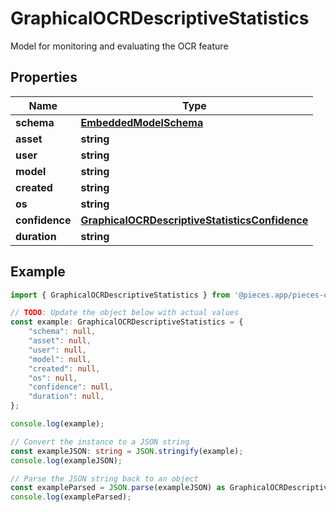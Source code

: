 
# GraphicalOCRDescriptiveStatistics

Model for monitoring and evaluating the OCR feature

## Properties

Name | Type
------------ | -------------
**schema** | [**EmbeddedModelSchema**](EmbeddedModelSchema)
**asset** | **string**
**user** | **string**
**model** | **string**
**created** | **string**
**os** | **string**
**confidence** | [**GraphicalOCRDescriptiveStatisticsConfidence**](GraphicalOCRDescriptiveStatisticsConfidence)
**duration** | **string**

## Example

```typescript
import { GraphicalOCRDescriptiveStatistics } from '@pieces.app/pieces-os-client';

// TODO: Update the object below with actual values
const example: GraphicalOCRDescriptiveStatistics = {
    "schema": null,
    "asset": null,
    "user": null,
    "model": null,
    "created": null,
    "os": null,
    "confidence": null,
    "duration": null,
};

console.log(example);

// Convert the instance to a JSON string
const exampleJSON: string = JSON.stringify(example);
console.log(exampleJSON);

// Parse the JSON string back to an object
const exampleParsed = JSON.parse(exampleJSON) as GraphicalOCRDescriptiveStatistics;
console.log(exampleParsed);
```


